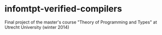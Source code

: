 infomtpt-verified-compilers
===========================

Final project of the master's course "Theory of Programming and Types" at Utrecht University (winter 2014)
